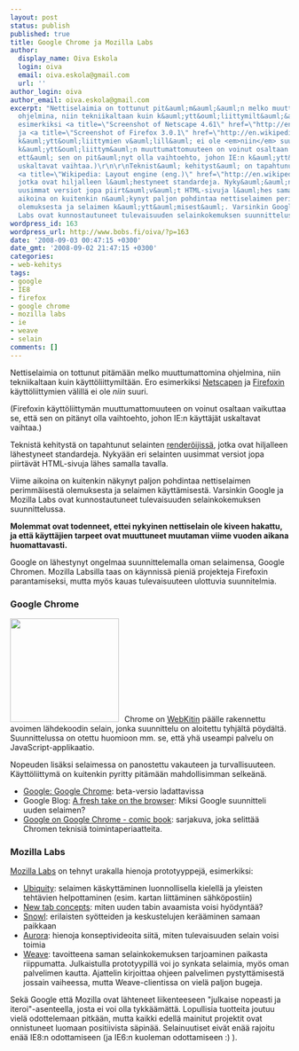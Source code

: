 ```yaml
---
layout: post
status: publish
published: true
title: Google Chrome ja Mozilla Labs
author:
  display_name: Oiva Eskola
  login: oiva
  email: oiva.eskola@gmail.com
  url: ''
author_login: oiva
author_email: oiva.eskola@gmail.com
excerpt: "Nettiselaimia on tottunut pit&auml;m&auml;&auml;n melko muuttumattomina
  ohjelmina, niin tekniikaltaan kuin k&auml;ytt&ouml;liittymilt&auml;&auml;n. Ero
  esimerkiksi <a title=\"Screenshot of Netscape 4.61\" href=\"http://en.wikipedia.org/wiki/Image:OS2_Netscape_Communicator_4.61.png\">Netscapen</a>
  ja <a title=\"Screenshot of Firefox 3.0.1\" href=\"http://en.wikipedia.org/wiki/Image:Mozilla_Firefox_3.0.1_Fedora_enwiki.png\">Firefoxin</a>
  k&auml;ytt&ouml;liittymien v&auml;lill&auml; ei ole <em>niin</em> suuri.\r\n\r\n(Firefoxin
  k&auml;ytt&ouml;liittym&auml;n muuttumattomuuteen on voinut osaltaan vaikuttaa se,
  ett&auml; sen on pit&auml;nyt olla vaihtoehto, johon IE:n k&auml;ytt&auml;j&auml;t
  uskaltavat vaihtaa.)\r\n\r\nTeknist&auml; kehityst&auml; on tapahtunut selainten
  <a title=\"Wikipedia: Layout engine (eng.)\" href=\"http://en.wikipedia.org/wiki/Layout_engine\">render&ouml;ijiss&auml;</a>,
  jotka ovat hiljalleen l&auml;hestyneet standardeja. Nyky&auml;&auml;n eri selainten
  uusimmat versiot jopa piirt&auml;v&auml;t HTML-sivuja l&auml;hes samalla tavalla.\r\n\r\nViime
  aikoina on kuitenkin n&auml;kynyt paljon pohdintaa nettiselaimen perimm&auml;isest&auml;
  olemuksesta ja selaimen k&auml;ytt&auml;misest&auml;. Varsinkin Google ja Mozilla
  Labs ovat kunnostautuneet tulevaisuuden selainkokemuksen suunnittelussa.\r\n\r\n"
wordpress_id: 163
wordpress_url: http://www.bobs.fi/oiva/?p=163
date: '2008-09-03 00:47:15 +0300'
date_gmt: '2008-09-02 21:47:15 +0300'
categories:
- web-kehitys
tags:
- google
- IE8
- firefox
- google chrome
- mozilla labs
- ie
- weave
- selain
comments: []
---
```

<p>Nettiselaimia on tottunut pit&auml;m&auml;&auml;n melko muuttumattomina ohjelmina, niin tekniikaltaan kuin k&auml;ytt&ouml;liittymilt&auml;&auml;n. Ero esimerkiksi <a title="Screenshot of Netscape 4.61" href="http://en.wikipedia.org/wiki/Image:OS2_Netscape_Communicator_4.61.png">Netscapen</a> ja <a title="Screenshot of Firefox 3.0.1" href="http://en.wikipedia.org/wiki/Image:Mozilla_Firefox_3.0.1_Fedora_enwiki.png">Firefoxin</a> k&auml;ytt&ouml;liittymien v&auml;lill&auml; ei ole <em>niin</em> suuri.</p>
<p>(Firefoxin k&auml;ytt&ouml;liittym&auml;n muuttumattomuuteen on voinut osaltaan vaikuttaa se, ett&auml; sen on pit&auml;nyt olla vaihtoehto, johon IE:n k&auml;ytt&auml;j&auml;t uskaltavat vaihtaa.)</p>
<p>Teknist&auml; kehityst&auml; on tapahtunut selainten <a title="Wikipedia: Layout engine (eng.)" href="http://en.wikipedia.org/wiki/Layout_engine">render&ouml;ijiss&auml;</a>, jotka ovat hiljalleen l&auml;hestyneet standardeja. Nyky&auml;&auml;n eri selainten uusimmat versiot jopa piirt&auml;v&auml;t HTML-sivuja l&auml;hes samalla tavalla.</p>
<p>Viime aikoina on kuitenkin n&auml;kynyt paljon pohdintaa nettiselaimen perimm&auml;isest&auml; olemuksesta ja selaimen k&auml;ytt&auml;misest&auml;. Varsinkin Google ja Mozilla Labs ovat kunnostautuneet tulevaisuuden selainkokemuksen suunnittelussa.</p>
<p><a id="more"></a><a id="more-163"></a></p>
<p><strong>Molemmat ovat todenneet, ettei nykyinen nettiselain ole kiveen hakattu, ja ett&auml; k&auml;ytt&auml;jien tarpeet ovat muuttuneet muutaman viime vuoden aikana huomattavasti.</strong></p>
<p>Google on l&auml;hestynyt ongelmaa suunnittelemalla oman selaimensa, Google Chromen. Mozilla Labsilla taas on k&auml;ynniss&auml; pieni&auml; projekteja Firefoxin parantamiseksi, mutta my&ouml;s kauas tulevaisuuteen ulottuvia suunnitelmia.</p>
<h3>Google Chrome</h3>
<p><img class="size-medium wp-image-178 alignleft" style="margin-right: 10px;" title="google chrome logo" src="{{ site.baseurl }}/images/2008/09/googlechromelogo.png" alt="" width="196" height="187" />Chrome on <a title="Wikipedia: WebKit (eng.)" href="http://en.wikipedia.org/wiki/Webkit">WebKitin</a> p&auml;&auml;lle rakennettu avoimen l&auml;hdekoodin selain, jonka suunnittelu on aloitettu tyhj&auml;lt&auml; p&ouml;yd&auml;lt&auml;. Suunnittelussa on otettu huomioon mm. se, ett&auml; yh&auml; useampi palvelu on JavaScript-applikaatio.</p>
<p>Nopeuden lis&auml;ksi selaimessa on panostettu vakauteen ja turvallisuuteen. K&auml;ytt&ouml;liittym&auml; on kuitenkin pyritty pit&auml;m&auml;&auml;n mahdollisimman selke&auml;n&auml;.</p>
<ul>
<li><a href="http://www.google.com/chrome/intl/en/features.html">Google: Google Chrome</a>: beta-versio ladattavissa</li>
<li>Google Blog: <a href="http://googleblog.blogspot.com/2008/09/fresh-take-on-browser.html">A fresh take on the browser</a>: Miksi Google suunnitteli uuden selaimen?</li>
<li><a href="http://blogoscoped.com/google-chrome/">Google on Google Chrome - comic book</a>: sarjakuva, joka selitt&auml;&auml; Chromen teknisi&auml; toimintaperiaatteita.</li>
</ul>
<h3>Mozilla Labs</h3>
<p><a title="Mozilla Labs blog" href="http://labs.mozilla.com/blog/">Mozilla Labs</a> on tehnyt urakalla hienoja prototyyppej&auml;, esimerkiksi:</p>
<ul>
<li><a title="Mozilla Labs: Introducing Ubiquity" href="http://labs.mozilla.com/2008/08/introducing-ubiquity/">Ubiquity</a>: selaimen k&auml;skytt&auml;minen luonnollisella kielell&auml; ja yleisten teht&auml;vien helpottaminen (esim. kartan liitt&auml;minen s&auml;hk&ouml;postiin)</li>
<li><a title="Mozilla Labs: New Tab Concepts" href="http://labs.mozilla.com/2008/08/new-tab-concepts/">New tab concepts</a>: miten uuden tabin avaamista voisi hy&ouml;dynt&auml;&auml;?</li>
<li><a title="Mozilla Labs: Introducing Snowl" href="http://labs.mozilla.com/2008/08/introducing-snowl/">Snowl</a>: erilaisten sy&ouml;tteiden ja keskustelujen ker&auml;&auml;minen samaan paikkaan</li>
<li><a title="Adaptive Path: Aurora concept video" href="http://adaptivepath.com/aurora/">Aurora</a>: hienoja konseptivideoita siit&auml;, miten tulevaisuuden selain voisi toimia</li>
<li><a title="Mozilla Labs: Weave" href="http://labs.mozilla.com/projects/weave/">Weave</a>: tavoitteena saman selainkokemuksen tarjoaminen paikasta riippumatta. Julkaistulla prototyypill&auml; voi jo synkata selaimia, my&ouml;s oman palvelimen kautta. Ajattelin kirjoittaa ohjeen palvelimen pystytt&auml;misest&auml; jossain vaiheessa, mutta Weave-clientissa on viel&auml; paljon bugeja.</li>
</ul>
<p>Sek&auml; Google ett&auml; Mozilla ovat l&auml;hteneet liikenteeseen "julkaise nopeasti ja iteroi"-asenteella, josta ei voi olla tykk&auml;&auml;m&auml;tt&auml;. Lopullisia tuotteita joutuu viel&auml; odottelemaan pitk&auml;&auml;n, mutta kaikki edell&auml; mainitut projektit ovat onnistuneet luomaan positiivista s&auml;pin&auml;&auml;. Selainuutiset eiv&auml;t en&auml;&auml; rajoitu en&auml;&auml; IE8:n odottamiseen (ja IE6:n kuoleman odottamiseen :) ).</p>
